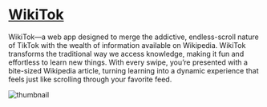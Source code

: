 # [WikiTok](https://wikitok.cc)
WikiTok—a web app designed to merge the addictive, endless-scroll nature of TikTok with the wealth of information available on Wikipedia. WikiTok transforms the traditional way we access knowledge, making it fun and effortless to learn new things. With every swipe, you’re presented with a bite-sized Wikipedia article, turning learning into a dynamic experience that feels just like scrolling through your favorite feed.

![thumbnail](https://github.com/user-attachments/assets/c7121246-bfb9-4477-ae7a-d0507651357a)

